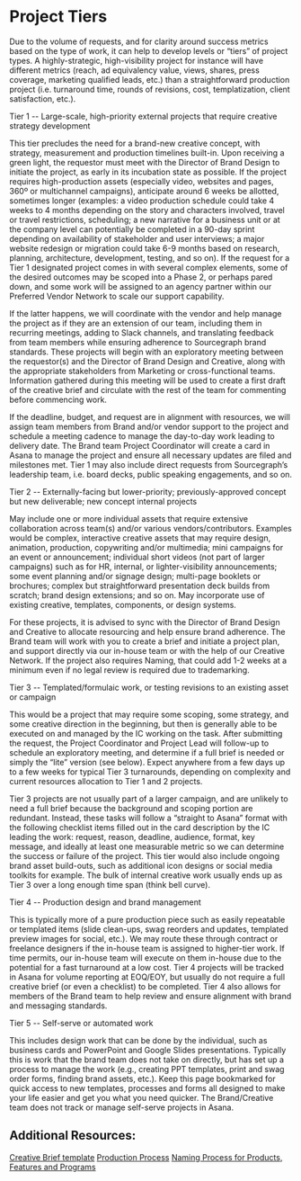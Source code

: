 # Project Tiers

Due to the volume of requests, and for clarity around success metrics based on the type of work, it can help to develop levels or “tiers” of project types. A highly-strategic, high-visibility project for instance will have different metrics (reach, ad equivalency value, views, shares, press coverage, marketing qualified leads, etc.) than a straightforward production project (i.e. turnaround time, rounds of revisions, cost, templatization, client satisfaction, etc.).

Tier 1 -- Large-scale, high-priority external projects that require creative strategy development

This tier precludes the need for a brand-new creative concept, with strategy, measurement and production timelines built-in. Upon receiving a green light, the requestor must meet with the Director of Brand Design to initiate the project, as early in its incubation state as possible. If the project requires high-production assets (especially video, websites and pages, 360º or multichannel campaigns), anticipate around 6 weeks be allotted, sometimes longer (examples: a video production schedule could take 4 weeks to 4 months depending on the story and characters involved, travel or travel restrictions, scheduling; a new narrative for a business unit or at the company level can potentially be completed in a 90-day sprint depending on availability of stakeholder and user interviews; a major website redesign or migration could take 6-9 months based on research, planning, architecture, development, testing, and so on). If the request for a Tier 1 designated project comes in with several complex elements, some of the desired outcomes may be scoped into a Phase 2, or perhaps pared down, and some work will be assigned to an agency partner within our Preferred Vendor Network to scale our support capability. 

If the latter happens, we will coordinate with the vendor and help manage the project as if they are an extension of our team, including them in recurring meetings, adding to Slack channels, and translating feedback from team members while ensuring adherence to Sourcegraph brand standards. These projects will begin with an exploratory meeting between the requestor(s) and the Director of Brand Design and Creative, along with the appropriate stakeholders from Marketing or cross-functional teams. Information gathered during this meeting will be used to create a first draft of the creative brief and circulate with the rest of the team for commenting before commencing work. 

If the deadline, budget, and request are in alignment with resources, we will assign team members from Brand and/or vendor support to the project and schedule a meeting cadence to manage the day-to-day work leading to delivery date. The Brand team Project Coordinator will create a card in Asana to manage the project and ensure all necessary updates are filed and milestones met. 
Tier 1 may also include direct requests from Sourcegraph’s leadership team, i.e. board decks, public speaking engagements, and so on.

Tier 2 -- Externally-facing but lower-priority; previously-approved concept but new deliverable; new concept internal projects

May include one or more individual assets that require extensive collaboration across team(s) and/or various vendors/contributors. Examples would be complex, interactive creative assets that may require design, animation, production, copywriting and/or multimedia; mini campaigns for an event or announcement; individual short videos (not part of larger campaigns) such as for HR, internal, or lighter-visibility announcements; some event planning and/or signage design; multi-page booklets or brochures; complex but straightforward presentation deck builds from scratch; brand design extensions; and so on. May incorporate use of existing creative, templates, components, or design systems.

For these projects, it is advised to sync with the Director of Brand Design and Creative to allocate resourcing and help ensure brand adherence. The Brand team will work with you to create a brief and initiate a project plan, and support directly via our in-house team or with the help of our Creative Network. If the project also requires Naming, that could add 1-2 weeks at a minimum even if no legal review is required due to trademarking.

Tier 3 -- Templated/formulaic work, or testing revisions to an existing asset or campaign

This would be a project that may require some scoping, some strategy, and some creative direction in the beginning, but then is generally able to be executed on and managed by the IC working on the task. After submitting the request, the Project Coordinator and Project Lead will follow-up to schedule an exploratory meeting, and determine if a full brief is needed or simply the “lite” version (see below). Expect anywhere from a few days up to a few weeks for typical Tier 3 turnarounds, depending on complexity and current resources allocation to Tier 1 and 2 projects.

Tier 3 projects are not usually part of a larger campaign, and are unlikely to need a full brief because the background and scoping portion are redundant. Instead, these tasks will follow a “straight to Asana” format with the following checklist items filled out in the card description by the IC leading the work: request, reason, deadline, audience, format, key message, and ideally at least one measurable metric so we can determine the success or failure of the project. This tier would also include ongoing brand asset build-outs, such as additional icon designs or social media toolkits for example. The bulk of internal creative work usually ends up as Tier 3 over a long enough time span (think bell curve).

Tier 4 -- Production design and brand management

This is typically more of a pure production piece such as easily repeatable or templated items (slide clean-ups, swag reorders and updates, templated preview images for social, etc.). We may route these through contract or freelance designers if the in-house team is assigned to higher-tier work. If time permits, our in-house team will execute on them in-house due to the potential for a fast turnaround at a low cost. Tier 4 projects will be tracked in Asana for volume reporting at EOQ/EOY, but usually do not require a full creative brief (or even a checklist) to be completed. Tier 4 also allows for members of the Brand team to help review and ensure alignment with brand and messaging standards.

Tier 5 -- Self-serve or automated work 

This includes design work that can be done by the individual, such as business cards and PowerPoint and Google Slides presentations. Typically this is work that the brand team does not take on directly, but has set up a process to manage the work (e.g., creating PPT templates, print and swag order forms, finding brand assets, etc.). Keep this page bookmarked for quick access to new templates, processes and forms all designed to make your life easier and get you what you need quicker. The Brand/Creative team does not track or manage self-serve projects in Asana.

## Additional Resources:
[Creative Brief template](creative_brief_template.md)
[Production Process](production_process.md)
[Naming Process for Products, Features and Programs](naming_process_for_products_features_and_programs.md)
